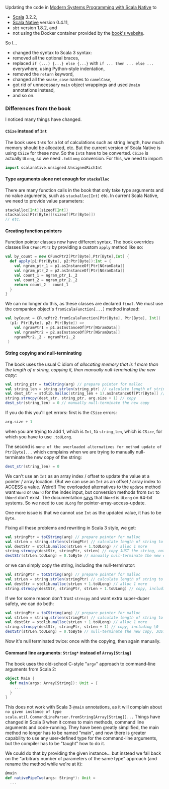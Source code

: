Updating the code in [Modern Systems Programming with Scala Native](https://pragprog.com/titles/rwscala/modern-systems-programming-with-scala-native/) to
- [Scala](https://www.scala-lang.org/) 3.2.2,
- [Scala Native](https://scala-native.org/en/stable/) version 0.4.11,
- `sbt` version 1.8.2, and
- not using the Docker container provided by the [book's website](https://media.pragprog.com/titles/rwscala/code/rwscala-code.zip).

So I...

- changed the syntax to Scala 3 syntax:
- removed all the optional braces,
- replaced `if (...) {...} else {...}` with `if ... then ... else ...` everywhere, using Python-style indentation,
- removed the `return` keyword,
- changed all the `snake_case` names to `camelCase`,
- got rid of unnecessary `main` object wrappings and used `@main` annotations instead,
- and so on.

### Differences from the book

I noticed many things have changed.

#### `CSize` instead of `Int`

The book uses `Int`s for a lot of calculations such as string length, how much memory should be allocated, etc. But the current version of Scala Native is using `CSize` for these now. So the `Int`s have to be converted. `CSize` is actually `ULong`, so we need `.toULong` conversion. For this, we need to import:

```scala
import scalanative.unsigned.UnsignedRichInt
```

#### Type arguments alone not enough for `stackalloc`

There are many function calls in the book that only take type arguments and no value arguments, such as `stackalloc[Int]` etc. In current Scala Native, we need to provide value parameters:

```scala
stackalloc[Int](sizeof[Int])
stackalloc[Ptr[Byte]](sizeof[Ptr[Byte]])
// etc.
```

#### Creating function pointers

Function pointer classes now have different syntax. The book overrides classes like `CFuncPtr2` by providing a custom `apply` method like so:

```scala
val by_count = new CFuncPtr2[Ptr[Byte],Ptr[Byte],Int] {
  def apply(p1:Ptr[Byte], p2:Ptr[Byte]):Int = {
    val ngram_ptr_1 = p1.asInstanceOf[Ptr[NGramData]]
    val ngram_ptr_2 = p2.asInstanceOf[Ptr[NGramData]]
    val count_1 = ngram_ptr_1._2
    val count_2 = ngram_ptr_2._2
    return count_2 - count_1
  }
}
```

We can no longer do this, as these classes are declared `final`. We must use the companion object's `fromScalaFunction[...]` method instead:

```scala
val byCount = CFuncPtr2.fromScalaFunction[Ptr[Byte], Ptr[Byte], Int](
  (p1: Ptr[Byte], p2: Ptr[Byte]) =>
    val ngramPtr1 = p1.asInstanceOf[Ptr[NGramData]]
    val ngramPtr2 = p2.asInstanceOf[Ptr[NGramData]]
    ngramPtr2._2 - ngramPtr1._2
 )
```

#### String copying and null-terminating

The book uses the usual C idiom of *allocating memory that is 1 more than the length of a string, copying it, then manually null-terminating the new copy*:

```scala
val string_ptr = toCString(arg) // prepare pointer for malloc
val string_len = string.strlen(string_ptr) // calculate length of string to be copied
val dest_str = stdlib.malloc(string_len + 1).asInstanceOf[Ptr[Byte]] // alloc 1 more
string.strncpy(dest_str, string_ptr, arg.size + 1) // copy
dest_str(string_len) = 0 // manually null-terminate the new copy
```

If you do this you'll get errors: first is the `CSize` errors:
```scala
arg.size + 1
```
when you are trying to add 1, which is `Int`, to `string_len`, which is `CSize`, for which you have to use `.toULong`.

The second is `none of the overloaded alternatives for method update of Ptr[Byte]...` which complains when we are trying to manually null-terminate the new copy of the string:
```scala
dest_str(string_len) = 0
```
We can't use an `Int` as an array index / offset to update the value at a pointer / array location. (But we can use an `Int` as an offset / array index to ACCESS a value. Weird!) The overloaded alternatives to the `update` method want `Word` or `UWord` for the index input, but conversion methods from `Int` to `UWord` don't exist. The documentation [says](https://javadoc.io/doc/org.scala-native/nativelib_native0.4_3/latest/scala/scalanative/unsafe.html#UWord-0) that `UWord` is `ULong` on 64-bit systems. So we need to use `ULong` for pointer-array-access-update.

One more issue is that we cannot use `Int` as the updated value, it has to be `Byte`.

Fixing all these problems and rewriting in Scala 3 style, we get:
```scala
val stringPtr = toCString(arg) // prepare pointer for malloc
val strLen = string.strlen(stringPtr) // calculate length of string to be copied
val destStr = stdlib.malloc(strLen + 1.toULong) // alloc 1 more
string.strncpy(destStr, stringPtr, strLen) // copy JUST the string, not \0
destStr(strLen.toULong) = 0.toByte // manually null-terminate the new copy
```
or we can simply copy the string, including the null-terminator:
```scala
val stringPtr = toCString(arg) // prepare pointer for malloc
val strLen = string.strlen(stringPtr) // calculate length of string to be copied
val destStr = stdlib.malloc(strLen + 1.toULong) // alloc 1 more
string.strncpy(destStr, stringPtr, strLen + 1.toULong) // copy, including \0
```
If we for some reason don't trust `strncpy` and want extra super-duper safety, we can do both:
```scala
val stringPtr = toCString(arg) // prepare pointer for malloc
val strLen = string.strlen(stringPtr) // calculate length of string to be copied
val destStr = stdlib.malloc(strLen + 1.toULong) // alloc 1 more
string.strncpy(destStr, stringPtr, strLen + 1) // copy, including \0
destStr(strLen.toULong) = 0.toByte // null-terminate the new copy, JUST IN CASE!
```
Now it's null terminated twice: once with the copying, then again manually.

#### Command line arguments: `String*` instead of `Array[String]`

The book uses the old-school C-style "`argv`" approach to command-line arguments from Scala 2:

```scala
object Main {
  def main(args: Array[String]): Unit = {
    ...
  }
}
```

This does not work with Scala 3 `@main` annotations, as it will complain about `no given instance of type scala.util.CommandLineParser.fromString[Array[String]]...` Things have changed in Scala 3 when it comes to main methods, command line arguments and code-running. They have been greatly simplified, the main method no longer has to be named "main", and now there is greater capability to use any user-defined type for the command-line arguments, but the compiler has to be "taught" how to do it.

We could do that by providing the given instance... but instead we fall back on the "arbitrary number of parameters of the same type" approach (and rename the method while we're at it):

```scala
@main
def nativePipeTwo(args: String*): Unit =
  ...
```

